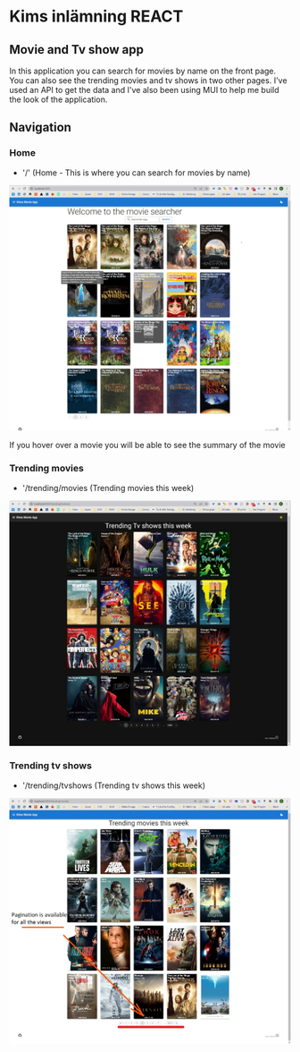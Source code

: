 # Kims inlämning REACT

## Movie and Tv show app

In this application you can search for movies by name on the front page. You can also see the trending movies and tv shows in two other pages. I've used an API to get the data and I've also been using MUI to help me build the look of the application.

## Navigation

### Home

- '/' (Home - This is where you can search for movies by name)

![Home](pictures-for-readme/Home-Search.jpg)

If you hover over a movie you will be able to see the summary of the movie

### Trending movies

- '/trending/movies (Trending movies this week)
  
![Trending tv shows](pictures-for-readme/Trending-tv-with-darkmode.jpg)

### Trending tv shows

- '/trending/tvshows (Trending tv shows this week)

![Trending movies](pictures-for-readme/Trending-movies-with-pagination.jpg)
